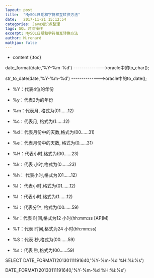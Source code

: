 ```yaml
---
layout: post
title:  "MySQL日期和字符相互转换方法"
date:   2017-11-21 15:12:54
categories: Java知识点整理
tags: SQL 时间操作
excerpt: MySQL日期和字符相互转换方法
author: M.renard
mathjax: false
---
```


* content
{:toc}

date_format(date,'%Y-%m-%d')    -------------->oracle中的to_char();

str_to_date(date,'%Y-%m-%d')     -------------->oracle中的to_date();
 
* %Y：代表4位的年份
* %y：代表2为的年份
 
* %m：代表月, 格式为(01……12)  
* %c：代表月, 格式为(1……12)
 
* %d：代表月份中的天数,格式为(00……31)  
* %e：代表月份中的天数, 格式为(0……31) 
 
* %H：代表小时,格式为(00……23)  
* %k：代表 小时,格式为(0……23)  
* %h： 代表小时,格式为(01……12)  
* %I： 代表小时,格式为(01……12)  
* %l ：代表小时,格式为(1……12)
 
* %i： 代表分钟, 格式为(00……59) 
 
* %r：代表 时间,格式为12 小时(hh:mm:ss [AP]M)  
* %T：代表 时间,格式为24 小时(hh:mm:ss) 
 
* %S：代表 秒,格式为(00……59)  
* %s：代表 秒,格式为(00……59) 
 
 
 
SELECT DATE_FORMAT(20130111191640,'%Y-%m-%d %H:%i:%s')
 
 
DATE_FORMAT(20130111191640,'%Y-%m-%d %H:%i:%s')
